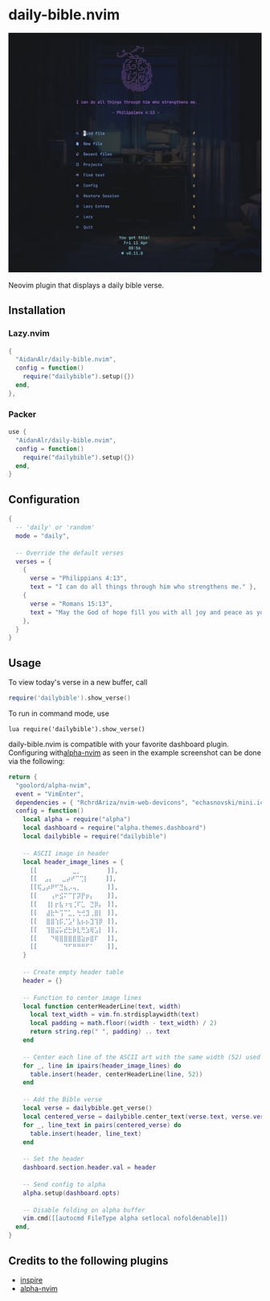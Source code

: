 # daily-bible.nvim

![Example with alpha-nvim](./example-dashboard.png)

Neovim plugin that displays a daily bible verse.

## Installation

### Lazy.nvim

```lua
{
  "AidanAlr/daily-bible.nvim",
  config = function()
    require("dailybible").setup({})
  end,
},
```

### Packer

```lua
use {
  "AidanAlr/daily-bible.nvim",
  config = function()
    require("dailybible").setup({})
  end,
}
```

## Configuration

```lua
{
  -- 'daily' or 'random'
  mode = "daily",

  -- Override the default verses
  verses = {
    {
      verse = "Philippians 4:13",
      text = "I can do all things through him who strengthens me." },
    {
      verse = "Romans 15:13",
      text = "May the God of hope fill you with all joy and peace as you trust in him, so that you may overflow with hope by the power of the Holy Spirit.",
    },
  }
}
```

## Usage

To view today's verse in a new buffer, call

```lua
require('dailybible').show_verse()
```

To run in command mode, use

```vim
lua require('dailybible').show_verse()
```

daily-bible.nvim is compatible with your favorite dashboard plugin.
Configuring with[alpha-nvim](https://github.com/goolord/alpha-nvim) as seen in the example screenshot can be done via the following:

```lua
return {
  "goolord/alpha-nvim",
  event = "VimEnter",
  dependencies = { "RchrdAriza/nvim-web-devicons", "echasnovski/mini.icons", "AidanAlr/daily-bible.nvim" },
  config = function()
    local alpha = require("alpha")
    local dashboard = require("alpha.themes.dashboard")
    local dailybible = require("dailybible")

    -- ASCII image in header
    local header_image_lines = {
      [[⠀⠀⠀⠀⠀⠀⠀⠀⣀⡀⠀⠀⠀⠀⠀⠀]],
      [[  ⣠⡄⠀⠀⣀⡴⠞⠉⢉⡇⠀⠀⠀⠀]],
      [[⢯⣠⡴⠟⠋⣙⣦⡠⢤⡀⠀⠀⠀⠀⠀⠀]],
      [[⠀⠀⠀⢠⠖⣪⠍⠉⡏⡽⡟⡶⡄⠀⠀⠀]],
      [[⠀⠀⢸⡇⡖⣧⠰⢲⢈⠏⣁⠀⣙⡿⡄⠀]],
      [[⠀⠀⣼⣗⠓⢩⠉⣁⡀⢓⢚⣹⢀⣿⡇⠀]],
      [[⠀⠀⣿⣿⢱⡯⡈⣡⠃⣧⡦⡦⣹⢹⡿⠀]],
      [[⠀⠀⢹⣿⣬⡥⣞⣓⡷⣇⢛⣱⢿⣡⡇⠀]],
      [[⠀⠀⠀⠙⢿⣿⣿⣿⣿⣿⣵⡶⣿⠏⠀⠀]],
      [[⠀⠀⠀⠀⠀⠀⠙⠋⠛⠛⠛⠋⠁⠀⠀⠀]],
    }

    -- Create empty header table
    header = {}

    -- Function to center image lines
    local function centerHeaderLine(text, width)
      local text_width = vim.fn.strdisplaywidth(text)
      local padding = math.floor((width - text_width) / 2)
      return string.rep(" ", padding) .. text
    end

    -- Center each line of the ASCII art with the same width (52) used for the verse
    for _, line in ipairs(header_image_lines) do
      table.insert(header, centerHeaderLine(line, 52))
    end

    -- Add the Bible verse
    local verse = dailybible.get_verse()
    local centered_verse = dailybible.center_text(verse.text, verse.verse, 52, 8, 52)
    for _, line_text in pairs(centered_verse) do
      table.insert(header, line_text)
    end

    -- Set the header
    dashboard.section.header.val = header

    -- Send config to alpha
    alpha.setup(dashboard.opts)

    -- Disable folding on alpha buffer
    vim.cmd([[autocmd FileType alpha setlocal nofoldenable]])
  end,
}
```

## Credits to the following plugins

- [inspire](https://github.com/RileyGabrielson/inspire.nvim)
- [alpha-nvim](https://github.com/goolord/alpha-nvim)

